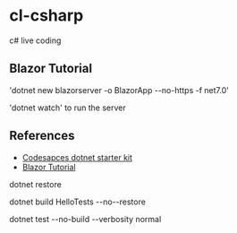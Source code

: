 # cl-csharp
c# live coding

## Blazor Tutorial
'dotnet new blazorserver -o BlazorApp --no-https -f net7.0'

'dotnet watch' to run the server


## References
* [Codesapces dotnet starter kit](https://github.com/codespaces-examples/dotnetcore)
* [Blazor Tutorial](https://dotnet.microsoft.com/en-us/learn/aspnet/blazor-tutorial/install)

dotnet restore

dotnet build HelloTests --no--restore

dotnet test --no-build --verbosity normal